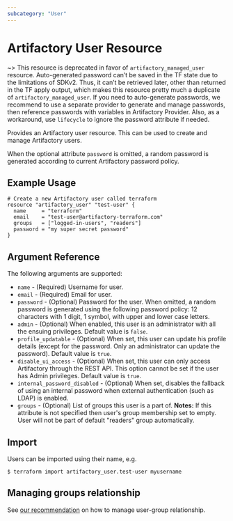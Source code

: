 ```yaml
---
subcategory: "User"
---
```

# Artifactory User Resource

~> This resource is deprecated in favor of `artifactory_managed_user` resource. Auto-generated password can’t be saved in the TF state due to the limitations of SDKv2. Thus, it can’t be retrieved later, other than returned in the TF apply output, which makes this resource pretty much a duplicate of `artifactory_managed_user`. If you need to auto-generate passwords, we recommend to use a separate provider to generate and manage passwords, then reference passwords with variables in Artifactory Provider. Also, as a workaround, use `lifecycle` to ignore the password attribute if needed.

Provides an Artifactory user resource. This can be used to create and manage Artifactory users.

When the optional attribute `password` is omitted, a random password is generated according to current Artifactory password policy.

## Example Usage

```hcl
# Create a new Artifactory user called terraform
resource "artifactory_user" "test-user" {
  name     = "terraform"
  email    = "test-user@artifactory-terraform.com"
  groups   = ["logged-in-users", "readers"]
  password = "my super secret password"
}
```

## Argument Reference

The following arguments are supported:

* `name` - (Required) Username for user.
* `email` - (Required) Email for user.
* `password` - (Optional) Password for the user. When omitted, a random password is generated using the following password policy: 12 characters with 1 digit, 1 symbol, with upper and lower case letters.
* `admin` - (Optional) When enabled, this user is an administrator with all the ensuing privileges. Default value is `false`.
* `profile_updatable` - (Optional) When set, this user can update his profile details (except for the password. Only an administrator can update the password). Default value is `true`.
* `disable_ui_access` - (Optional) When set, this user can only access Artifactory through the REST API. This option cannot be set if the user has Admin privileges. Default value is `true`.
* `internal_password_disabled` - (Optional) When set, disables the fallback of using an internal password when external authentication (such as LDAP) is enabled.
* `groups` - (Optional) List of groups this user is a part of. **Notes:** If this attribute is not specified then user's group membership set to empty. User will not be part of default "readers" group automatically.

## Import

Users can be imported using their name, e.g.

```
$ terraform import artifactory_user.test-user myusername
```

## Managing groups relationship

See [our recommendation](guides/user_group.md) on how to manage user-group relationship.
